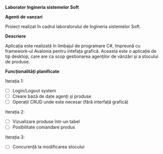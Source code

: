 <b>Laborator Ingineria sistemelor Soft</b>

<b>Agenti de vanzari</b>

Proiect realizat în cadrul laboratorului de Ingineria sistemelor Soft.

<b>Descriere</b>

Aplicația este realizată în limbajul de programare C#, împreună cu framework-ul Avalonia pentru intefața grafică. Aceasta este o aplicație de tip desktop, care are ca scop gestionarea agenților de vânzări și a stocului de produse.

<b>Funcționalități planificate</b>

Iterația 1:
- [ ] Login/Logout system
- [ ] Creare bază de date agenți și produse
- [ ] Operații CRUD unde este necesar (fără interfață grafică)

Iterația 2:
- [ ] Vizualizare produse într-un tabel
- [ ] Posibilitate comandare produs

Iterația 3:
- [ ] Concurență la modificarea stocului